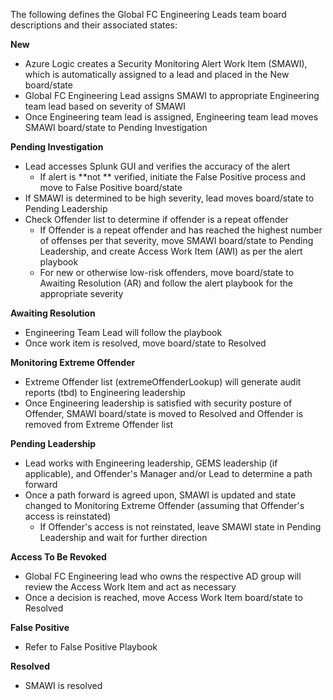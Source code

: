 The following defines the Global FC Engineering Leads team board descriptions and their associated states: 

**New**

- Azure Logic creates a Security Monitoring Alert Work Item (SMAWI), which is automatically assigned to a lead and placed in the New board/state
- Global FC Engineering Lead assigns SMAWI to appropriate Engineering team lead based on severity of SMAWI
- Once Engineering team lead is assigned, Engineering team lead moves SMAWI board/state to Pending Investigation

**Pending Investigation** 

- Lead accesses Splunk GUI and verifies the accuracy of the alert
  - If alert is \*\*not \*\* verified, initiate the False Positive process and move to False Positive board/state
- If SMAWI is determined to be high severity, lead moves board/state to Pending Leadership
- Check Offender list to determine if offender is a repeat offender
  - If Offender is a repeat offender and has reached the highest number of offenses per that severity, move SMAWI board/state to Pending Leadership, and create Access Work Item (AWI) as per the alert playbook
  - For new or otherwise low-risk offenders, move board/state to Awaiting Resolution (AR) and follow the alert playbook for the appropriate severity

**Awaiting Resolution**

- Engineering Team Lead will follow the playbook
- Once work item is resolved, move board/state to Resolved

**Monitoring Extreme Offender**

- Extreme Offender list (extremeOffenderLookup) will generate audit reports (tbd) to Engineering leadership
- Once Engineering leadership is satisfied with security posture of Offender, SMAWI board/state is moved to Resolved and Offender is removed from Extreme Offender list

**Pending Leadership**

- Lead works with Engineering leadership, GEMS leadership (if applicable), and Offender&#39;s Manager and/or Lead to determine a path forward
- Once a path forward is agreed upon, SMAWI is updated and state changed to Monitoring Extreme Offender (assuming that Offender&#39;s access is reinstated)
  - If Offender&#39;s access is not reinstated, leave SMAWI state in Pending Leadership and wait for further direction

**Access To Be Revoked**

- Global FC Engineering lead who owns the respective AD group will review the Access Work Item and act as necessary
- Once a decision is reached, move Access Work Item board/state to Resolved

**False Positive**

- Refer to False Positive Playbook

**Resolved**

- SMAWI is resolved